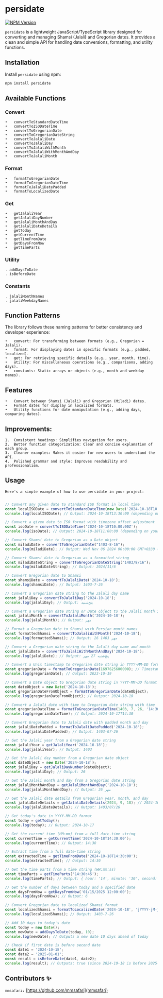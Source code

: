# persidate
[![NPM Version](https://img.shields.io/npm/v/persidate)](https://www.npmjs.com/package/persidate)

`persidate` is a lightweight JavaScript/TypeScript library designed for converting and managing Shamsi (Jalali) and Gregorian dates. It provides a clean and simple API for handling date conversions, formatting, and utility functions.

## Installation

Install `persidate` using npm:
```bash
npm install persidate
``` 

## Available Functions

### Convert

	•	convertToStandardDateTime
	•	convertToISODateTime
	•	convertToGregorianDate
	•	convertToGregorianDateString
	•	convertToJalaliDate
	•	convertToJalaliDay
	•	convertToJalaliWithMonth
	•	convertToJalaliWithMonthAndDay
	•	convertToJalaliMonth

### Format

	•	formatToGregorianDate
	•	formatToGregorianDateTime
	•	formatToJalaliDatePadded
	•	formatToLocalizedDate

### Get

	•	getJalaliYear
	•	getJalaliDayNumber
	•	getJalaliMonthAndDay
	•	getJalaliDateDetails
	•	getToday
	•	getCurrentTime
	•	getTimeFromDate
	•	getDaysFromNow
	•	getTimeParts

### Utility

	. addDaysToDate
	. isBeforeDate

### Constants

	. jalaliMonthNames
	. jalaliWeekdayNames

## Function Patterns

The library follows these naming patterns for better consistency and developer experience:

	•	convert: For transforming between formats (e.g., Gregorian ↔ Jalali).
	•	format: For displaying dates in specific formats (e.g., padded, localized).
	•	get: For retrieving specific details (e.g., year, month, time).
	•	utility: For miscellaneous operations (e.g., comparisons, adding days).
	•	constants: Static arrays or objects (e.g., month and weekday names).

## Features

	•	Convert between Shamsi (Jalali) and Gregorian (Miladi) dates.
	•	Format dates for display in localized formats.
	•	Utility functions for date manipulation (e.g., adding days, comparing dates).

## Improvements:

	1.	Consistent headings: Simplifies navigation for users.
	2.	Better function categorization: Clear and concise explanation of each group.
	3.	Cleaner examples: Makes it easier for new users to understand the API.
	4.	Polished grammar and style: Improves readability and professionalism.

## Usage
`Here's a simple example of how to use persidate in your project:`

```javascript

// Convert any given date to standard ISO format in local time
const localISODate = convertToStandardDateTime(new Date('2024-10-18T10:00:00Z'));
console.log(localISODate); // Output: 2024-10-18T13:30:00 (depending on your timezone)

// Convert a given date to ISO format with timezone offset adjustment
const isoDate = convertToISODateTime('2024-10-18T10:00:00Z');
console.log(isoDate); // Output: 2024-10-18T11:00:00 (depending on your timezone)

// Convert Shamsi date to Gregorian as a Date object
const miladiDate = convertToGregorianDate("1403-8-16");
console.log(miladiDate); // Output: Wed Nov 06 2024 00:00:00 GMT+0330 (Iran Standard Time)

// Convert Shamsi date to Gregorian as a formatted string
const miladiDateString = convertToGregorianDateString("1403/8/16");
console.log(miladiDateString); // Output: 2024/11/6

// Convert Gregorian date to Shamsi
const shamsiDate = convertToJalaliDate('2024-10-18');
console.log(shamsiDate); // Output: 1403-7-26 

// Convert a Gregorian date string to the Jalali day name
const jalaliDay = convertToJalaliDay('2024-10-18');
console.log(jalaliDay); // Output: پنج‌شنبه

// Convert a Gregorian date string or Date object to the Jalali month in Persian
const jalaliMonth = convertToJalaliMonth('2024-10-18');
console.log(jalaliMonth); // Output: مهر

// Format a Gregorian date to Shamsi with Persian month names
const formattedShamsi = convertToJalaliWithMonth('2024-10-18');
console.log(formattedShamsi); // Output: 26 مهر 1403

// Convert a Gregorian date string to the Jalali day name and month
const jalaliDate = convertToJalaliWithMonthAndDay('2024-10-18');
console.log(jalaliDate); // Output: پنج‌شنبه 27 مهر

// Convert a Unix timestamp to Gregorian date string in YYYY-MM-DD format
const gregorianDate = formatToGregorianDate(1697625600000); // Timestamp for '2023-10-19T00:00:00Z'
console.log(gregorianDate); // Output: 2023-10-19

// Convert a Date object to Gregorian date string in YYYY-MM-DD format
const dateObject = new Date('2024-10-18');
const gregorianDateFromObject = formatToGregorianDate(dateObject);
console.log(gregorianDateFromObject); // Output: 2024-10-18

// Convert a Jalali date with time to Gregorian date string with time
const gregorianDateTime = formatToGregorianDateTime(1403, 7, 26, '14:30');
console.log(gregorianDateTime); // Output: 2024-10-17T14:30

// Convert Gregorian date to Jalali date with padded month and day
const jalaliDatePadded = formatToJalaliDatePadded('2024-10-18');
console.log(jalaliDatePadded); // Output: 1403-07-26

// Get the Jalali year from a Gregorian date string
const jalaliYear = getJalaliYear('2024-10-18');
console.log(jalaliYear); // Output: 1403

// Get the Jalali day number from a Gregorian date object
const dateObject = new Date('2024-10-18');
const jalaliDay = getJalaliDayNumber(dateObject);
console.log(jalaliDay); // Output: 26

// Get the Jalali month and day from a Gregorian date string
const jalaliMonthAndDay = getJalaliMonthAndDay('2024-10-18');
console.log(jalaliMonthAndDay); // Output: 26 مهر

// Get the Jalali date details from Gregorian year, month, and day
const jalaliDateDetails = getJalaliDateDetails(2024, 9, 18); // 2024-10-18
console.log(jalaliDateDetails); // Output: 1403/07/26

// Get today's date in YYYY-MM-DD format
const today = getToday();
console.log(today); // Output: 2024-10-17

// Get the current time (HH:mm) from a full date-time string
const currentTime = getCurrentTime('2024-10-18T14:30:00');
console.log(currentTime); // Output: 14:30

// Extract time from a full date-time string
const extractedTime = getTimeFromDate('2024-10-18T14:30:00');
console.log(extractedTime); // Output: 14:30

// Get the time parts from a time string (HH:mm:ss)
const timeParts = getTimeParts('14:30:45');
console.log(timeParts); // Output: { hour: '14', minute: '30', second: '45' }

// Get the number of days between today and a specified date
const daysFromNow = getDaysFromNow('01/15/2025 12:00:00');
console.log(daysFromNow); // Output: 6

// Convert Gregorian date to localized Shamsi format
const localizedShamsi = formatToLocalizedDate('2024-10-18', 'jYYYY-jM-jD');
console.log(localizedShamsi); // Output: 1403-7-26

// Add 10 days to today's date
const today = new Date();
const newDate = addDaysToDate(today, 10);
console.log(newDate); // Outputs a new date 10 days ahead of today

// Check if first date is before second date
const date1 = '2024-10-18';
const date2 = '2025-01-01';
const result = isBeforeDate(date1, date2);
console.log(result); // Outputs: true (since 2024-10-18 is before 2025-01-01)

```

## Contributors ✨

`mmsafari:` [https://github.com/mmsafari](mmsafari)
